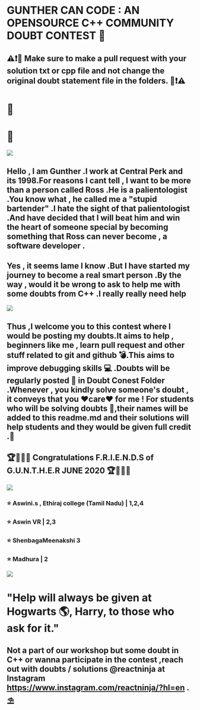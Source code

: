 #  GUNTHER CAN CODE : AN OPENSOURCE C++ COMMUNITY DOUBT CONTEST 🥊 
## ⚠️❗📢 Make sure to make a pull request with your solution txt or cpp file and not change the original doubt statement file in the folders. 📢❗⚠️

# :eyes:
# :tongue:

![](https://github.com/aadhar54/Gunther-Can-Code/blob/master/img/gunther_profile.jpg)

## Hello , I am Gunther .I work at Central Perk and its 1998.For reasons I cant tell , I want to be more than a person called Ross .He is a palientologist .You know what , he called me a "stupid bartender" .I hate the sight of that palientologist .And have decided that I will beat him and win the heart of someone special by becoming something that Ross can never become , a software developer .

## Yes , it seems lame I know .But I have started my journey to become a real smart person .By the way , would it be wrong to ask to help me with some doubts from C++ .I really really need help 


![](https://github.com/aadhar54/Gunther-Can-Code/blob/master/img/gunther.jpg)

## Thus ,I welcome you to this contest where I would be posting my doubts.It aims to help , beginners like me , learn pull request and other stuff related to git and github 💣.This aims to improve debugging skills 💻 .Doubts will be regularly posted 🥁 in Doubt Conest Folder .Whenever , you kindly solve someone's doubt , it conveys that you ❤️care❤️ for me ! For students who will be solving doubts 🚀,their names will be added to this readme.md and their solutions will help students and they would be given full credit .🏀


## 🏆🤩🔥🔥 Congratulations F.R.I.E.N.D.S of G.U.N.T.H.E.R JUNE 2020 🏆🤩🔥🔥
![](https://github.com/aadhar54/Gunther-Can-Code/blob/master/img/gunther2.jpg)


### ⭐ Aswini.s , Ethiraj college (Tamil Nadu) | 1,2,4
### ⭐ Aswin VR | 2,3 
### ⭐ ShenbagaMeenakshi 3
### ⭐ Madhura | 2


![](https://github.com/aadhar54/Gunther-Can-Code/blob/master/image.jpg?raw=true)




# "Help will always be given at Hogwarts 🌎, Harry, to those who ask for it."
## Not a part of our workshop but some doubt in C++ or wanna participate in the contest ,reach out with doubts / solutions @reactninja at Instagram https://www.instagram.com/reactninja/?hl=en . ⛱️ 
